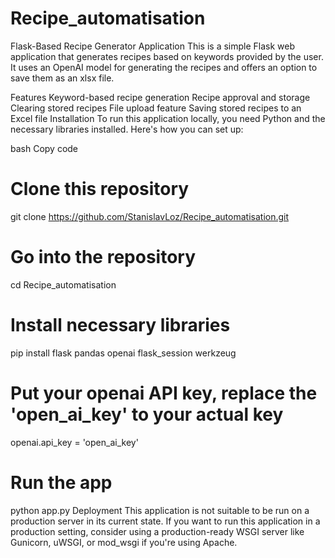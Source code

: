 # Recipe_automatisation

Flask-Based Recipe Generator Application
This is a simple Flask web application that generates recipes based on keywords provided by the user. It uses an OpenAI model for generating the recipes and offers an option to save them as an xlsx file.

Features
Keyword-based recipe generation
Recipe approval and storage
Clearing stored recipes
File upload feature
Saving stored recipes to an Excel file
Installation
To run this application locally, you need Python and the necessary libraries installed. Here's how you can set up:

bash
Copy code
# Clone this repository
git clone https://github.com/StanislavLoz/Recipe_automatisation.git

# Go into the repository
cd Recipe_automatisation

# Install necessary libraries
pip install flask pandas openai flask_session werkzeug

# Put your openai API key, replace the 'open_ai_key' to your actual key

openai.api_key = 'open_ai_key'

# Run the app
python app.py
Deployment
This application is not suitable to be run on a production server in its current state. If you want to run this application in a production setting, consider using a production-ready WSGI server like Gunicorn, uWSGI, or mod_wsgi if you're using Apache.
